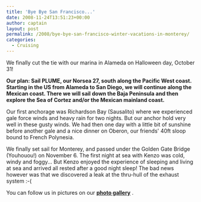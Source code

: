 ```yaml
---
title: 'Bye Bye San Francisco...'
date: 2008-11-24T13:51:23+00:00
author: captain
layout: post
permalink: /2008/bye-bye-san-francisco-winter-vacations-in-monterey/
categories:
  - Cruising
---
```

We finally cut the tie with our marina in Alameda on Halloween day, October 31!

**Our plan: Sail PLUME, our Norsea 27, south along the Pacific West coast.
Starting in the US from Alameda to San Diego, we will continue along the
Mexican coast. There we will sail down the Baja Peninsula and then explore
the Sea of Cortez and/or the Mexican mainland coast.**

Our first anchorage was Richardson Bay (Sausalito) where we experienced gale
force winds and heavy rain for two nights. But our anchor hold very well in
these gusty winds. We had then one day with a little bit of sunshine before
another gale and a nice dinner on Oberon, our friends' 40ft sloop
bound to French Polynesia.

We finally set sail for Monterey, and passed under the Golden Gate Bridge
(Youhouou!) on November 6. The first night at sea with Kenzo was cold, windy and
foggy... But Kenzo enjoyed the experience of sleeping and living at sea and
arrived all rested after a good night sleep! The bad news however was that we
discovered a leak at the thru-hull of the exhaust system :-(

You can follow us in pictures on our
**[photo gallery](https://photos.flupes.family/Public/Plume/Sabbatical/2008-12aSausalito-SantaBarbara/)**
.